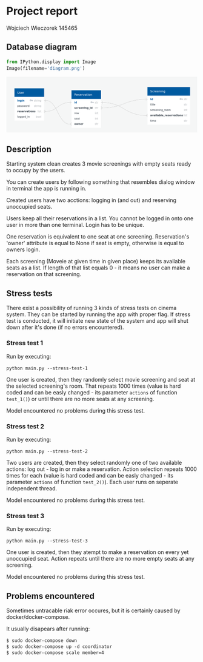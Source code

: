 # Project report

Wojciech Wieczorek 145465

## Database diagram


```python
from IPython.display import Image
Image(filename='diagram.png')
```




    
![png](output_3_0.png)
    



## Description

Starting system clean creates 3 movie screenings with empty seats ready to occupy by the users.

You can create users by following something that resembles dialog window in terminal the app is running in.

Created users have two acctions: logging in (and out) and reserving unoccupied seats.

Users keep all their reservations in a list. You cannot be logged in onto one user in more than one terminal. Login has to be unique.

One reservation is equivalent to one seat at one screening. Reservation's 'owner' attribute is equal to None if seat is empty, otherwise is equal to owners login.

Each screening (Moveie at given time in given place) keeps its available seats as a list. If length of that list equals 0 - it means no user can make a reservation on that screening.

## Stress tests

There exist a possibility of running 3 kinds of stress tests on cinema system. They can be started by running the app with proper flag. If stress test is conducted, it will initiate new state of the system and app will shut down after it's done (if no errors encountered).

### Stress test 1

Run by executing:

```
python main.py --stress-test-1
```

One user is created, then they randomly select movie screening and seat at the selected screening's room. That repeats 1000 times (value is hard coded and can be easly changed - its parameter <code>actions</code> of function <code>test_1()</code>) or until there are no more seats at any screening.

Model encountered no problems during this stress test.

### Stress test 2

Run by executing:

```
python main.py --stress-test-2
```

Two users are created, then they select randomly one of two available actions: log out - log in or make a reservation. Action selection repeats 1000 times for each (value is hard coded and can be easly changed - its parameter <code>actions</code> of function <code>test_2()</code>). Each user runs on seperate independent thread.

Model encountered no problems during this stress test.

### Stress test 3

Run by executing:

```
python main.py --stress-test-3
```

One user is created, then they atempt to make a reservation on every yet unoccupied seat. Action repeats until there are no more empty seats at any screening.

Model encountered no problems during this stress test.

## Problems encountered

Sometimes untracable riak error occures, but it is certainly caused by docker/docker-compose.

It usually disapears after running:
```
$ sudo docker-compose down
$ sudo docker-compose up -d coordinator
$ sudo docker-compose scale member=4
```


```python

```
